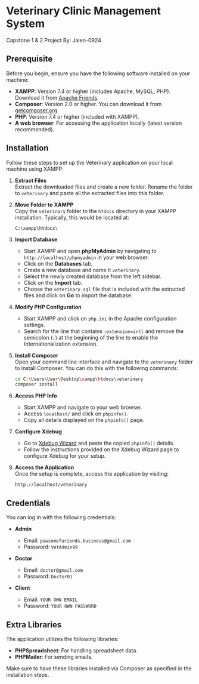 
# Veterinary Clinic Management System 
Capstone 1 & 2 Project
By: Jalen-0924

## Prerequisite

Before you begin, ensure you have the following software installed on your machine:

- **XAMPP**: Version 7.4 or higher (includes Apache, MySQL, PHP). Download it from [Apache Friends](https://www.apachefriends.org/index.html).
- **Composer**: Version 2.0 or higher. You can download it from [getcomposer.org](https://getcomposer.org/download/).
- **PHP**: Version 7.4 or higher (included with XAMPP).
- **A web browser**: For accessing the application locally (latest version recommended).

## Installation

Follow these steps to set up the Veterinary application on your local machine using XAMPP:

1. **Extract Files**  
   Extract the downloaded files and create a new folder. Rename the folder to `veterinary` and paste all the extracted files into this folder.

2. **Move Folder to XAMPP**  
   Copy the `veterinary` folder to the `htdocs` directory in your XAMPP installation. Typically, this would be located at:  
   ```
   C:\xampp\htdocs\
   ```

3. **Import Database**  
   - Start XAMPP and open **phpMyAdmin** by navigating to `http://localhost/phpmyadmin` in your web browser.
   - Click on the **Databases** tab.
   - Create a new database and name it `veterinary`.
   - Select the newly created database from the left sidebar.
   - Click on the **Import** tab.
   - Choose the `veterinary.sql` file that is included with the extracted files and click on **Go** to import the database.

4. **Modify PHP Configuration**  
   - Start XAMPP and click on `php.ini` in the Apache configuration settings.
   - Search for the line that contains `;extension=intl` and remove the semicolon (`;`) at the beginning of the line to enable the Internationalization extension.

5. **Install Composer**  
   Open your command line interface and navigate to the `veterinary` folder to install Composer. You can do this with the following commands:  
   ```bash
   cd C:\Users\User\Desktop\xampp\htdocs\veterinary
   composer install
   ```

6. **Access PHP Info**  
   - Start XAMPP and navigate to your web browser.
   - Access `localhost/` and click on `phpinfo()`.
   - Copy all details displayed on the `phpinfo()` page.

7. **Configure Xdebug**  
   - Go to [Xdebug Wizard](https://xdebug.org/wizard) and paste the copied `phpinfo()` details.
   - Follow the instructions provided on the Xdebug Wizard page to configure Xdebug for your setup.

8. **Access the Application**  
   Once the setup is complete, access the application by visiting:  
   ```
   http://localhost/veterinary
   ```

## Credentials

You can log in with the following credentials:

- **Admin**  
  - Email: `pawsomefuriends.business@gmail.com`  
  - Password: `VetAdmin99`

- **Doctor**  
  - Email: `doctor@gmail.com`  
  - Password: `Doctor01`

- **Client**  
  - Email: `YOUR OWN EMAIL`  
  - Password: `YOUR OWN PASSWORD`

## Extra Libraries

The application utilizes the following libraries:

- **PHPSpreadsheet**: For handling spreadsheet data.
- **PHPMailer**: For sending emails.

Make sure to have these libraries installed via Composer as specified in the installation steps.
